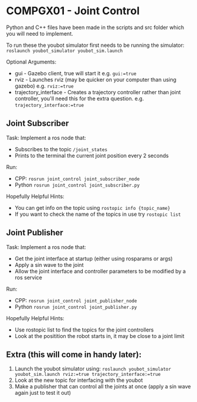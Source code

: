 # COMPGX01 - Joint Control
Python and C++ files have been made in the scripts and src folder which you will need to implement.

To run these the youbot simulator first needs to be running the simulator:
    `roslaunch youbot_simulator youbot_sim.launch`
    
Optional Arguments:
  * gui - Gazebo client, true will start it e.g. `gui:=true`
  * rviz - Launches rviz (may be quicker on your computer than using gazebo) e.g. `rviz:=true`
  * trajectory_interface - Creates a trajectory controller rather than joint controller, you'll need this for the extra question. e.g. `trajectory_interface:=true` 

## Joint Subscriber
Task: Implement a ros node that: 
  * Subscribes to the topic `/joint_states` 
  * Prints to the terminal the current joint position every 2 seconds
  
Run: 
  * CPP: `rosrun joint_control joint_subscriber_node`
  * Python `rosrun joint_control joint_subscriber.py`
        
Hopefully Helpful Hints:
  * You can get info on the topic using `rostopic info {topic_name}`
  * If you want to check the name of the topics in use try `rostopic list`
    
## Joint Publisher
Task: Implement a ros node that:
  * Get the joint interface at startup (either using rosparams or args)
  * Apply a sin wave to the joint
  * Allow the joint interface and controller parameters to be modified by a ros service

Run: 
  * CPP: `rosrun joint_control joint_publisher_node`
  * Python `rosrun joint_control joint_publisher.py`
        
Hopefully Helpful Hints:
  * Use rostopic list to find the topics for the joint controllers
  * Look at the positition the robot starts in, it may be close to a joint limit 
		
## Extra (this will come in handy later):
  1. Launch the youbot simulator using:
        `roslaunch youbot_simulator youbot_sim.launch rviz:=true trajectory_interface:=true`
  2. Look at the new topic for interfacing with the youbot
  3. Make a publisher that can control all the joints at once (apply a sin wave again just to test it out)
